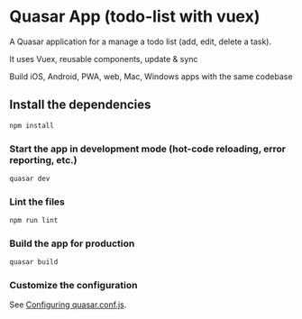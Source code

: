 # Quasar App (todo-list with vuex)

A Quasar application for a manage a todo list (add, edit, delete a task).

It uses Vuex, reusable components, update & sync

Build iOS, Android, PWA, web, Mac, Windows apps with the same codebase

## Install the dependencies
```bash
npm install
```

### Start the app in development mode (hot-code reloading, error reporting, etc.)
```bash
quasar dev
```

### Lint the files
```bash
npm run lint
```

### Build the app for production
```bash
quasar build
```

### Customize the configuration
See [Configuring quasar.conf.js](https://quasar.dev/quasar-cli/quasar-conf-js).
